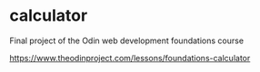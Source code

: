 # calculator
Final project of the Odin web development foundations course

https://www.theodinproject.com/lessons/foundations-calculator

